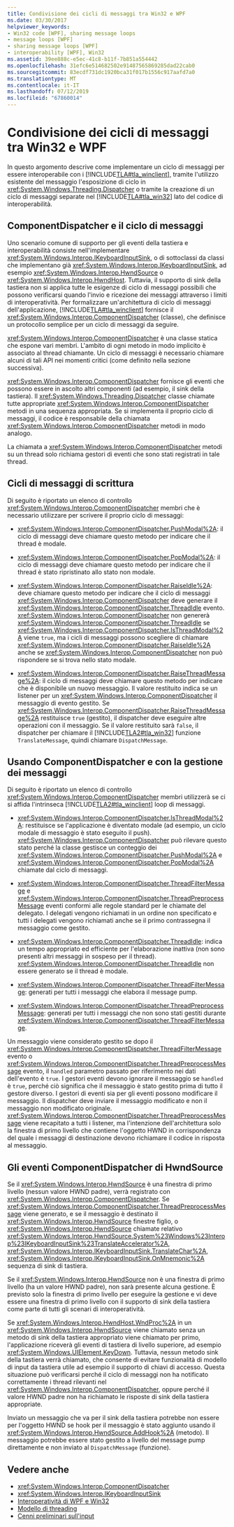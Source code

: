```yaml
---
title: Condivisione dei cicli di messaggi tra Win32 e WPF
ms.date: 03/30/2017
helpviewer_keywords:
- Win32 code [WPF], sharing message loops
- message loops [WPF]
- sharing message loops [WPF]
- interoperability [WPF], Win32
ms.assetid: 39ee888c-e5ec-41c8-b11f-7b851a554442
ms.openlocfilehash: 31efc6e514682502e91487565869285dad22cab0
ms.sourcegitcommit: 83ecdf731dc1920bca31f017b1556c917aafd7a0
ms.translationtype: MT
ms.contentlocale: it-IT
ms.lasthandoff: 07/12/2019
ms.locfileid: "67860014"
---
```

# <a name="sharing-message-loops-between-win32-and-wpf"></a>Condivisione dei cicli di messaggi tra Win32 e WPF
In questo argomento descrive come implementare un ciclo di messaggi per essere interoperabile con i [!INCLUDE[TLA#tla_winclient](../../../../includes/tlasharptla-winclient-md.md)], tramite l'utilizzo esistente del messaggio l'esposizione di ciclo in <xref:System.Windows.Threading.Dispatcher> o tramite la creazione di un ciclo di messaggi separate nel [!INCLUDE[TLA#tla_win32](../../../../includes/tlasharptla-win32-md.md)] lato del codice di interoperabilità.  
  
## <a name="componentdispatcher-and-the-message-loop"></a>ComponentDispatcher e il ciclo di messaggi  
 Uno scenario comune di supporto per gli eventi della tastiera e interoperabilità consiste nell'implementare <xref:System.Windows.Interop.IKeyboardInputSink>, o di sottoclassi da classi che implementano già <xref:System.Windows.Interop.IKeyboardInputSink>, ad esempio <xref:System.Windows.Interop.HwndSource> o <xref:System.Windows.Interop.HwndHost>. Tuttavia, il supporto di sink della tastiera non si applica tutte le esigenze di ciclo di messaggi possibili che possono verificarsi quando l'invio e ricezione dei messaggi attraverso i limiti di interoperatività. Per formalizzare un'architettura di ciclo di messaggi dell'applicazione, [!INCLUDE[TLA#tla_winclient](../../../../includes/tlasharptla-winclient-md.md)] fornisce il <xref:System.Windows.Interop.ComponentDispatcher> (classe), che definisce un protocollo semplice per un ciclo di messaggi da seguire.  
  
 <xref:System.Windows.Interop.ComponentDispatcher> è una classe statica che espone vari membri. L'ambito di ogni metodo in modo implicito è associato al thread chiamante. Un ciclo di messaggi è necessario chiamare alcuni di tali API nei momenti critici (come definito nella sezione successiva).  
  
 <xref:System.Windows.Interop.ComponentDispatcher> fornisce gli eventi che possono essere in ascolto altri componenti (ad esempio, il sink della tastiera). Il <xref:System.Windows.Threading.Dispatcher> classe chiamate tutte appropriate <xref:System.Windows.Interop.ComponentDispatcher> metodi in una sequenza appropriata. Se si implementa il proprio ciclo di messaggi, il codice è responsabile della chiamata <xref:System.Windows.Interop.ComponentDispatcher> metodi in modo analogo.  
  
 La chiamata a <xref:System.Windows.Interop.ComponentDispatcher> metodi su un thread solo richiama gestori di eventi che sono stati registrati in tale thread.  
  
## <a name="writing-message-loops"></a>Cicli di messaggi di scrittura  
 Di seguito è riportato un elenco di controllo <xref:System.Windows.Interop.ComponentDispatcher> membri che è necessario utilizzare per scrivere il proprio ciclo di messaggi:  
  
- <xref:System.Windows.Interop.ComponentDispatcher.PushModal%2A>: il ciclo di messaggi deve chiamare questo metodo per indicare che il thread è modale.  
  
- <xref:System.Windows.Interop.ComponentDispatcher.PopModal%2A>: il ciclo di messaggi deve chiamare questo metodo per indicare che il thread è stato ripristinato allo stato non modale.  
  
- <xref:System.Windows.Interop.ComponentDispatcher.RaiseIdle%2A>: deve chiamare questo metodo per indicare che il ciclo di messaggi <xref:System.Windows.Interop.ComponentDispatcher> deve generare il <xref:System.Windows.Interop.ComponentDispatcher.ThreadIdle> evento. <xref:System.Windows.Interop.ComponentDispatcher> non genererà <xref:System.Windows.Interop.ComponentDispatcher.ThreadIdle> se <xref:System.Windows.Interop.ComponentDispatcher.IsThreadModal%2A> viene `true`, ma i cicli di messaggi possono scegliere di chiamare <xref:System.Windows.Interop.ComponentDispatcher.RaiseIdle%2A> anche se <xref:System.Windows.Interop.ComponentDispatcher> non può rispondere se si trova nello stato modale.  
  
- <xref:System.Windows.Interop.ComponentDispatcher.RaiseThreadMessage%2A>: il ciclo di messaggi deve chiamare questo metodo per indicare che è disponibile un nuovo messaggio. Il valore restituito indica se un listener per un <xref:System.Windows.Interop.ComponentDispatcher> il messaggio di evento gestito. Se <xref:System.Windows.Interop.ComponentDispatcher.RaiseThreadMessage%2A> restituisce `true` (gestito), il dispatcher deve eseguire altre operazioni con il messaggio. Se il valore restituito sarà `false`, il dispatcher per chiamare il [!INCLUDE[TLA2#tla_win32](../../../../includes/tla2sharptla-win32-md.md)] funzione `TranslateMessage`, quindi chiamare `DispatchMessage`.  
  
## <a name="using-componentdispatcher-and-existing-message-handling"></a>Usando ComponentDispatcher e con la gestione dei messaggi  
 Di seguito è riportato un elenco di controllo <xref:System.Windows.Interop.ComponentDispatcher> membri utilizzerà se ci si affida l'intrinseca [!INCLUDE[TLA2#tla_winclient](../../../../includes/tla2sharptla-winclient-md.md)] loop di messaggi.  
  
- <xref:System.Windows.Interop.ComponentDispatcher.IsThreadModal%2A>: restituisce se l'applicazione è diventato modale (ad esempio, un ciclo modale di messaggio è stato eseguito il push). <xref:System.Windows.Interop.ComponentDispatcher> può rilevare questo stato perché la classe gestisce un conteggio dei <xref:System.Windows.Interop.ComponentDispatcher.PushModal%2A> e <xref:System.Windows.Interop.ComponentDispatcher.PopModal%2A> chiamate dal ciclo di messaggi.  
  
- <xref:System.Windows.Interop.ComponentDispatcher.ThreadFilterMessage> e <xref:System.Windows.Interop.ComponentDispatcher.ThreadPreprocessMessage> eventi conformi alle regole standard per le chiamate del delegato. I delegati vengono richiamati in un ordine non specificato e tutti i delegati vengono richiamati anche se il primo contrassegna il messaggio come gestito.  
  
- <xref:System.Windows.Interop.ComponentDispatcher.ThreadIdle>: indica un tempo appropriato ed efficiente per l'elaborazione inattiva (non sono presenti altri messaggi in sospeso per il thread). <xref:System.Windows.Interop.ComponentDispatcher.ThreadIdle> non essere generato se il thread è modale.  
  
- <xref:System.Windows.Interop.ComponentDispatcher.ThreadFilterMessage>: generati per tutti i messaggi che elabora il message pump.  
  
- <xref:System.Windows.Interop.ComponentDispatcher.ThreadPreprocessMessage>: generati per tutti i messaggi che non sono stati gestiti durante <xref:System.Windows.Interop.ComponentDispatcher.ThreadFilterMessage>.  
  
 Un messaggio viene considerato gestito se dopo il <xref:System.Windows.Interop.ComponentDispatcher.ThreadFilterMessage> evento o <xref:System.Windows.Interop.ComponentDispatcher.ThreadPreprocessMessage> evento, il `handled` parametro passato per riferimento nei dati dell'evento è `true`. I gestori eventi devono ignorare il messaggio se `handled` è `true`, perché ciò significa che il messaggio è stato gestito prima di tutto il gestore diverso. I gestori di eventi sia per gli eventi possono modificare il messaggio. Il dispatcher deve inviare il messaggio modificato e non il messaggio non modificato originale. <xref:System.Windows.Interop.ComponentDispatcher.ThreadPreprocessMessage> viene recapitato a tutti i listener, ma l'intenzione dell'architettura solo la finestra di primo livello che contiene l'oggetto HWND in corrispondenza del quale i messaggi di destinazione devono richiamare il codice in risposta al messaggio.  
  
## <a name="how-hwndsource-treats-componentdispatcher-events"></a>Gli eventi ComponentDispatcher di HwndSource  
 Se il <xref:System.Windows.Interop.HwndSource> è una finestra di primo livello (nessun valore HWND padre), verrà registrato con <xref:System.Windows.Interop.ComponentDispatcher>. Se <xref:System.Windows.Interop.ComponentDispatcher.ThreadPreprocessMessage> viene generato, e se il messaggio è destinato il <xref:System.Windows.Interop.HwndSource> finestre figlio, o <xref:System.Windows.Interop.HwndSource> chiamate relativo <xref:System.Windows.Interop.HwndSource.System%23Windows%23Interop%23IKeyboardInputSink%23TranslateAccelerator%2A>, <xref:System.Windows.Interop.IKeyboardInputSink.TranslateChar%2A>, <xref:System.Windows.Interop.IKeyboardInputSink.OnMnemonic%2A> sequenza di sink di tastiera.  
  
 Se il <xref:System.Windows.Interop.HwndSource> non è una finestra di primo livello (ha un valore HWND padre), non sarà presente alcuna gestione. È previsto solo la finestra di primo livello per eseguire la gestione e vi deve essere una finestra di primo livello con il supporto di sink della tastiera come parte di tutti gli scenari di interoperatività.  
  
 Se <xref:System.Windows.Interop.HwndHost.WndProc%2A> in un <xref:System.Windows.Interop.HwndSource> viene chiamato senza un metodo di sink della tastiera appropriato viene chiamato per primo, l'applicazione riceverà gli eventi di tastiera di livello superiore, ad esempio <xref:System.Windows.UIElement.KeyDown>. Tuttavia, nessun metodo sink della tastiera verrà chiamato, che consente di evitare funzionalità di modello di input da tastiera utile ad esempio il supporto di chiavi di accesso. Questa situazione può verificarsi perché il ciclo di messaggi non ha notificato correttamente i thread rilevanti nel <xref:System.Windows.Interop.ComponentDispatcher>, oppure perché il valore HWND padre non ha richiamato le risposte di sink della tastiera appropriate.  
  
 Inviato un messaggio che va per il sink della tastiera potrebbe non essere per l'oggetto HWND se hook per il messaggio è stato aggiunto usando il <xref:System.Windows.Interop.HwndSource.AddHook%2A> (metodo). Il messaggio potrebbe essere stato gestito a livello del message pump direttamente e non inviato al `DispatchMessage` (funzione).  
  
## <a name="see-also"></a>Vedere anche

- <xref:System.Windows.Interop.ComponentDispatcher>
- <xref:System.Windows.Interop.IKeyboardInputSink>
- [Interoperatività di WPF e Win32](wpf-and-win32-interoperation.md)
- [Modello di threading](threading-model.md)
- [Cenni preliminari sull'input](input-overview.md)
